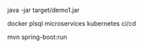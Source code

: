 java -jar target/demo1.jar



docker
plsql
microservices
kubernetes
ci/cd



 mvn spring-boot:run


 
